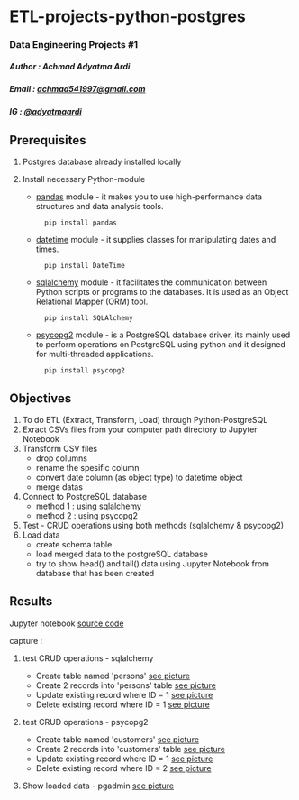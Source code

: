 # ETL-projects-python-postgres

### Data Engineering Projects #1

##### Author : Achmad Adyatma Ardi
##### Email : achmad541997@gmail.com
##### IG : [@adyatmaardi](https://www.instagram.com/adyatmaardi/?hl=id)

## Prerequisites
1. Postgres database already installed locally
2. Install necessary Python-module

   - [pandas](https://pypi.org/project/pandas/) module - it makes you to use high-performance data structures and data analysis tools.
   
           pip install pandas
   
   
   - [datetime](https://pypi.org/project/DateTime/) module - it supplies classes for manipulating dates and times. 

           pip install DateTime

   - [sqlalchemy](https://pypi.org/project/SQLAlchemy/) module - it facilitates the communication between Python scripts or programs to the databases. It is used as an Object Relational Mapper (ORM) tool.

           pip install SQLAlchemy


   - [psycopg2](https://pypi.org/project/psycopg2/) module - is a PostgreSQL database driver, its mainly used to perform operations on PostgreSQL using python and it designed for multi-threaded applications.

           pip install psycopg2


## Objectives
1. To do ETL (Extract, Transform, Load) through Python-PostgreSQL
2. Exract CSVs files from your computer path directory to Jupyter Notebook
3. Transform CSV files
   - drop columns
   - rename the spesific column
   - convert date column (as object type) to datetime object
   - merge datas
4. Connect to PostgreSQL database
   - method 1 : using sqlalchemy
   - method 2 : using psycopg2
5. Test - CRUD operations using both methods (sqlalchemy & psycopg2)
6. Load data
   - create schema table
   - load merged data to the postgreSQL database
   - try to show head() and tail() data using Jupyter Notebook from database that has been created

## Results
Jupyter notebook [source code](https://drive.google.com/file/d/1fbzJdpEXbiKjmeCDVWLxYKWcGgYjblyB/view?usp=sharing) 

capture :
1. test CRUD operations - sqlalchemy
   - Create table named 'persons' [see picture](https://drive.google.com/file/d/1QDrsvEkNzaP0QQPODgk3g6HDbV-XpPx6/view?usp=sharing)
   - Create 2 records into 'persons' table [see picture](https://drive.google.com/file/d/1Q47w8oiPZykfxKebYjknFFUaz-DlhAAr/view?usp=sharing)
   - Update existing record where ID = 1 [see picture](https://drive.google.com/file/d/1ekGaK-qxYdQeso7DD52srXAuk7DwelTq/view?usp=sharing)
   - Delete existing record where ID = 1 [see picture](https://drive.google.com/file/d/14Laq5ckmZiY4heZywek9nffIdytGCGJw/view?usp=sharing)

2. test CRUD operations - psycopg2
   - Create table named 'customers' [see picture](https://drive.google.com/file/d/1ppF5gkbNIP5u4m80pl-ei9lqNTSYlRFy/view?usp=sharing)
   - Create 2 records into 'customers' table [see picture](https://drive.google.com/file/d/1VWp8JLxinTd9MZkqWqRYsbqsaurTiAV7/view?usp=sharing)
   - Update existing record where ID = 1 [see picture](https://drive.google.com/file/d/1BEZVHCsYsH2NN0ufRdcpjZCHMPQYxFCB/view?usp=sharing)
   - Delete existing record where ID = 2 [see picture](https://drive.google.com/file/d/13pCw1wgkBOzBKrvEY1MOqvnkRmTZlfYe/view?usp=sharing)

3. Show loaded data - pgadmin [see picture](https://drive.google.com/file/d/1bqlU8Z2VxuYw0ohTjkL6_fZDgs2GGdKY/view?usp=sharing)
